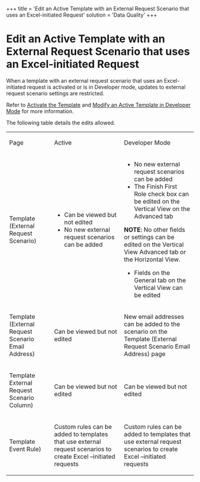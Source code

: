 +++
title = 'Edit an Active Template with an External Request Scenario that uses an Excel-initiated Request'
solution = 'Data Quality'
+++

# Edit an Active Template with an External Request Scenario that uses an Excel-initiated Request

When a template with an external request scenario that uses an
Excel-initiated request is activated or is in Developer mode, updates to
external request scenario settings are restricted.

Refer to [Activate the Template](Activate_the_Template.htm) and [Modify
an Active Template in Developer
Mode](Modify_an_Active_Template_in_Developer_Mode.htm) for more
information.

The following table details the edits allowed.

<table>
<tbody>
<tr class="odd">
<td><p>Page</p></td>
<td><p>Active</p></td>
<td><p>Developer Mode</p></td>
</tr>
<tr class="even">
<td><p>Template (External Request Scenario)</p></td>
<td><ul>
<li>Can be viewed but not edited</li>
<li>No new external request scenarios can be added</li>
</ul></td>
<td><ul>
<li>No new external request scenarios can be added</li>
<li>The Finish First Role check box can be edited on the Vertical View on the Advanced tab</li>
</ul>
<p><strong>NOTE</strong>: No other fields or settings can be edited on the Vertical View Advanced tab or the Horizontal View.</p>
<ul>
<li>Fields on the General tab on the Vertical View can be edited</li>
</ul></td>
</tr>
<tr class="odd">
<td><p>Template (External Request Scenario Email Address)</p></td>
<td><p>Can be viewed but not edited</p></td>
<td><p>New email addresses can be added to the scenario on the Template (External Request Scenario Email Address) page</p></td>
</tr>
<tr class="even">
<td><p>Template External Request Scenario Column)</p></td>
<td><p>Can be viewed but not edited</p></td>
<td><p>Can be viewed but not edited</p></td>
</tr>
<tr class="odd">
<td><p>Template Event Rule)</p></td>
<td><p>Custom rules can be added to templates that use external request scenarios to create Excel –initiated requests</p></td>
<td><p>Custom rules can be added to templates that use external request scenarios to create Excel –initiated requests</p></td>
</tr>
</tbody>
</table>
